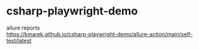 # csharp-playwright-demo

allure reports  
https://kmarek.github.io/csharp-playwright-demo/allure-action/main/self-test/latest
